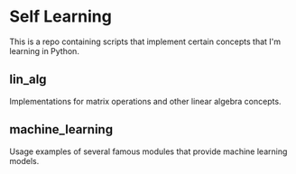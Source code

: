# Self Learning
This is a repo containing scripts that implement certain concepts that I'm learning in Python.

## lin_alg
Implementations for matrix operations and other linear algebra concepts.

## machine_learning
Usage examples of several famous modules that provide machine learning models.